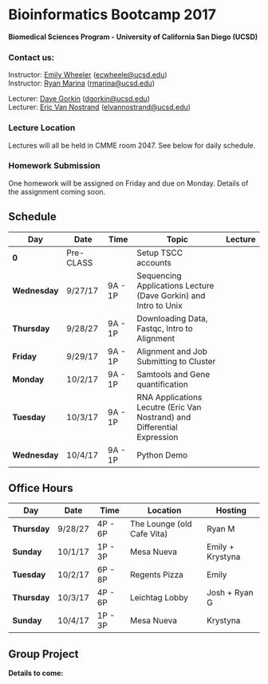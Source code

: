 # Bioinformatics Bootcamp 2017
**Biomedical Sciences Program - University of California San Diego (UCSD)**  

### Contact us:
Instructor: [Emily Wheeler](mailto:ecwheele@ucsd.edu) (ecwheele@ucsd.edu)  
Instructor: [Ryan Marina](mailto:rmarina@ucsd.edu) (rmarina@ucsd.edu)  

Lecturer: [Dave Gorkin](mailto:dgorkin@ucsd.edu) (dgorkin@ucsd.edu)  
Lecturer: [Eric Van Nostrand](mailto:elvannostrand@ucsd.edu) (elvannostrand@ucsd.edu)  

### Lecture Location
Lectures will all be held in CMME room 2047. See below for daily schedule.


### Homework Submission
One homework will be assigned on Friday and due on Monday. Details of the assignment coming soon. 

## Schedule

| Day | Date | Time | Topic | Lecture |
| --- | ---- | ---- | ----- | ------- |
| **0** | Pre-CLASS |  | Setup TSCC accounts |  |
| **Wednesday** | 9/27/17 | 9A - 1P | Sequencing Applications Lecture (Dave Gorkin) and Intro to Unix |  |
| **Thursday** | 9/28/27 | 9A - 1P | Downloading Data, Fastqc, Intro to Alignment |  |
| **Friday** | 9/29/17 | 9A - 1P | Alignment and Job Submitting to Cluster |  |
| **Monday** | 10/2/17 | 9A - 1P | Samtools and Gene quantification |  |
| **Tuesday** | 10/3/17 | 9A - 1P | RNA Applications Lecutre (Eric Van Nostrand) and Differential Expression |  |
| **Wednesday** | 10/4/17 | 9A - 1P | Python Demo |  |

## Office Hours

| Day | Date | Time | Location | Hosting |
| --- | ---- | ---- | ----- | ------- |
| **Thursday** | 9/28/27 | 4P - 6P | The Lounge (old Cafe Vita) | Ryan M |
| **Sunday** | 10/1/17 | 1P - 3P | Mesa Nueva | Emily + Krystyna |
| **Tuesday** | 10/2/17 | 6P - 8P | Regents Pizza | Emily |
| **Thursday** | 10/3/17 | 4P - 6P | Leichtag Lobby | Josh + Ryan G |
| **Sunday** | 10/4/17 | 1P - 3P | Mesa Nueva | Krystyna |


## Group Project

**Details to come:**
